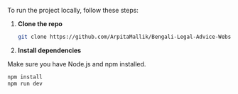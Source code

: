 To run the project locally, follow these steps:

1. **Clone the repo**

   ```bash
   git clone https://github.com/ArpitaMallik/Bengali-Legal-Advice-Website.git


2. **Install dependencies**

Make sure you have Node.js and npm installed.

```bash
npm install
npm run dev
